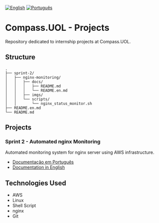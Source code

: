 [![English](https://img.shields.io/badge/English-blue.svg)](README.en.md)
[![Português](https://img.shields.io/badge/Português-green.svg)](README.md)

# Compass.UOL - Projects

Repository dedicated to internship projects at Compass.UOL.

## Structure

```
.
├── sprint-2/
│   ├── nginx-monitoring/
│   │   ├── docs/
│   │   │   ├── README.md 
│   │   │   └── README.en.md
│   │   ├── imgs/
│   │   └── scripts/
│   │       └── nginx_status_monitor.sh
├── README.en.md
└── README.md
```

## Projects

### Sprint 2 - Automated nginx Monitoring
Automated monitoring system for nginx server using AWS infrastructure.

- [Documentação em Português](./sprint-2/nginx-monitoring/docs/README.md)
- [Documentation in English](./sprint-2/nginx-monitoring/docs/README.en.md)

## Technologies Used

- AWS 
- Linux
- Shell Script
- nginx
- Git

